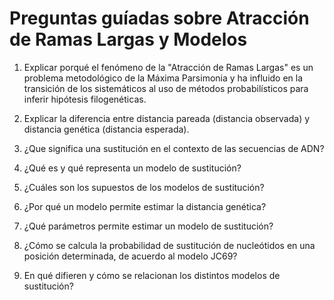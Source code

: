 # Preguntas guíadas sobre Atracción de Ramas Largas y Modelos

1. Explicar porqué el fenómeno de la "Atracción de Ramas Largas" es un problema metodológico de la Máxima Parsimonia y ha influido en la transición de los sistemáticos al uso de métodos probabilísticos para inferir hipótesis filogenéticas.

2. Explicar la diferencia entre distancia pareada (distancia observada) y distancia genética (distancia esperada). 

3. ¿Que significa una sustitución en el contexto de las secuencias de ADN?

4. ¿Qué es y qué representa un modelo de sustitución? 

5. ¿Cuáles son los supuestos de los modelos de sustitución?

6. ¿Por qué un modelo permite estimar la distancia genética?

7. ¿Qué parámetros permite estimar un modelo de sustitución?

8. ¿Cómo se calcula la probabilidad de sustitución de nucleótidos en una posición determinada, de acuerdo al modelo JC69?

9. En qué difieren y cómo se relacionan los distintos modelos de sustitución?
